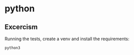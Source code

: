 # python

## Excercism
Running the tests, create a venv and install the requirements:

```
python3
```
